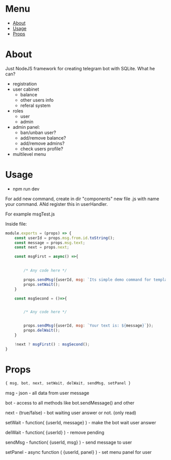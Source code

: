 # Menu
- [About](#framework)
- [Usage](#usage)
- [Props](#props)

# <a name="framework">About</a> 
Just NodeJS framework for creating telegram bot with SQLite. What he can?



- registration
- user cabinet
    - balance
    - other users info
    - referal system
- roles
    - user
    - admin
- admin panel:
    - ban/unban user?
    - add/remove balance?
    - add/remove admins?
    - check users profile?
- multilevel menu

# <a name="usage">Usage</a>
- npm run dev

For add new command, create in dir "components" new file .js with name your command. ANd register this in userHandler. 

For example msgTest.js

Inside file:

```js
module.exports = (props) => {
    const userId = props.msg.from.id.toString();
    const message = props.msg.text;
    const next = props.next;

    const msgFirst = async() =>{

        
        /* Any code here */

        props.sendMsg({userId, msg: `Its simple demo command for template. Just enter any text:`});
        props.setWait();
    }

    const msgSecond = ()=>{


        /* Any code here */


        props.sendMsg({userId, msg: `Your text is: ${message}`});
        props.delWait();
    }

    !next ? msgFirst() : msgSecond();
}
```  

# <a name="props">Props</a>

```js
{ msg, bot, next, setWait, delWait, sendMsg, setPanel }
```

msg - json - all data from user message

bot - access to all methods like bot.sendMessage() and other

next - (true/false) - bot waiting user answer or not. (only read)

setWait - function( {userId, message} ) - make the bot wait user answer

delWait - function( {userId} ) - remove pending

sendMsg - function( {userId, msg} ) - send message to user

setPanel - async function ( {userId, panel} ) - set menu panel for user